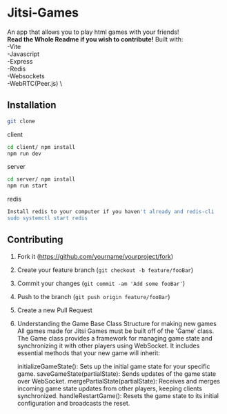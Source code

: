 # Jitsi-Games
An app that allows you to play html games with your friends! \
**Read the Whole Readme if you wish to contribute!**
Built with:\
-Vite\
-Javascript\
-Express\
-Redis\
-Websockets\
-WebRTC(Peer.js) \

## Installation
```sh
git clone
```
client 
```sh
cd client/ npm install
npm run dev
```
server
```sh
cd server/ npm install
npm run start
```
redis
```sh
Install redis to your computer if you haven't already and redis-cli
sudo systemctl start redis
```

## Contributing
1. Fork it (<https://github.com/yourname/yourproject/fork>)
2. Create your feature branch (`git checkout -b feature/fooBar`)
3. Commit your changes (`git commit -am 'Add some fooBar'`)
4. Push to the branch (`git push origin feature/fooBar`)
5. Create a new Pull Request
6. Understanding the Game Base Class Structure for making new games
    All games made for Jitsi Games must be built off of the 'Game' class. The Game class provides a framework for managing game state and synchronizing it with other players using WebSocket. It includes essential methods that your new game will inherit:
    
    initializeGameState(): Sets up the initial game state for your specific game.
    saveGameState(partialState): Sends updates of the game state over WebSocket.
    mergePartialState(partialState): Receives and merges incoming game state updates from other players, keeping clients synchronized.
    handleRestartGame(): Resets the game state to its initial configuration and broadcasts the reset.
